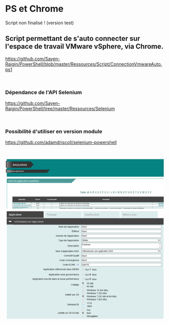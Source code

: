 # PS et Chrome
Script non finalisé ! (version test)
<br>

## Script permettant de s'auto connecter sur l'espace de travail VMware vSphere, via Chrome.

https://github.com/Sayen-Raigin/PowerShell/blob/master/Ressources/Script/ConnectionVmwareAuto.ps1

<br>

### Dépendance de l'API Selenium
https://github.com/Sayen-Raigin/PowerShell/tree/master/Ressources/Selenium

<br>

### Possibilité d'utiliser en version module
https://github.com/adamdriscoll/selenium-powershell

<br>

![alt text](../Ressources/IMG/BaquarasAuto.png)
